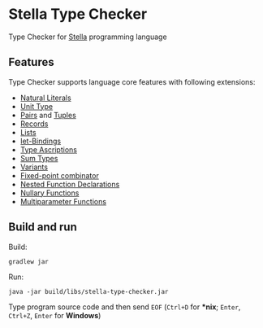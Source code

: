 # Stella Type Checker

Type Checker for [Stella](https://fizruk.github.io/stella/) programming language

## Features

Type Checker supports language core features with following extensions:
* [Natural Literals](https://fizruk.github.io/stella/site/extensions/syntax/#natural-literals)
* [Unit Type](https://fizruk.github.io/stella/site/extensions/simple-types/#unit-type)
* [Pairs](https://fizruk.github.io/stella/site/extensions/simple-types/#pairs) and [Tuples](https://fizruk.github.io/stella/site/extensions/simple-types/#tuples)
* [Records](https://fizruk.github.io/stella/site/extensions/simple-types/#records)
* [Lists](https://fizruk.github.io/stella/site/extensions/simple-types/#lists)
* [let-Bindings](https://fizruk.github.io/stella/site/extensions/syntax/#let-bindings)
* [Type Ascriptions](https://fizruk.github.io/stella/site/extensions/simple-types/#type-ascriptions)
* [Sum Types](https://fizruk.github.io/stella/site/extensions/simple-types/#sum-types)
* [Variants](https://fizruk.github.io/stella/site/extensions/simple-types/#variants)
* [Fixed-point combinator](https://fizruk.github.io/stella/site/extensions/syntax/#primitive-recursion-loops)
* [Nested Function Declarations](https://fizruk.github.io/stella/site/extensions/syntax/#nested-function-declarations)
* [Nullary Functions](https://fizruk.github.io/stella/site/extensions/syntax/#nullary-functions)
* [Multiparameter Functions](https://fizruk.github.io/stella/site/extensions/syntax/#multiparameter-functions)

## Build and run

Build:
```
gradlew jar
```

Run:
```
java -jar build/libs/stella-type-checker.jar
```

Type program source code and then send `EOF` (`Ctrl+D` for **\*nix**; `Enter`, `Ctrl+Z`, `Enter` for **Windows**)